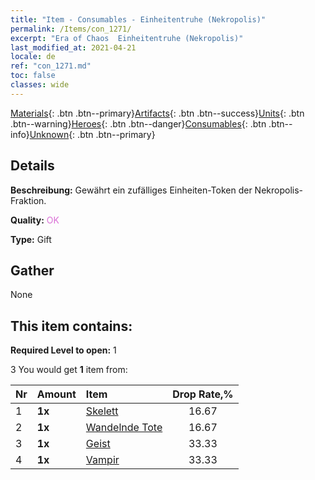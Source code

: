 ```yaml
---
title: "Item - Consumables - Einheitentruhe (Nekropolis)"
permalink: /Items/con_1271/
excerpt: "Era of Chaos  Einheitentruhe (Nekropolis)"
last_modified_at: 2021-04-21
locale: de
ref: "con_1271.md"
toc: false
classes: wide
---
```

 [Materials](/de/Items/){: .btn .btn--primary}[Artifacts](/de/Items/Artifacts/){: .btn .btn--success}[Units](/de/Items/Units/){: .btn .btn--warning}[Heroes](/de/Items/Heroes/){: .btn .btn--danger}[Consumables](/de/Items/Consumables/){: .btn .btn--info}[Unknown](/de/Items/Unknown/){: .btn .btn--primary}

## Details
 **Beschreibung:** Gewährt ein zufälliges Einheiten-Token der Nekropolis-Fraktion.

 **Quality:** <span style="color: #DA70D6">OK</span>

 **Type:** Gift

## Gather

  None

## This item contains:

 **Required Level to open:** 1

 3 You would get **1** item  from:

  | Nr | Amount |     Item    | Drop Rate,% |
  |:---|:-------|:------------|:---------:|
  | 1 |  **1x** | [Skelett](/de/Items/unt_208/) | 16.67 | 
  | 2 |  **1x** | [Wandelnde Tote](/de/Items/unt_209/) | 16.67 | 
  | 3 |  **1x** | [Geist](/de/Items/unt_210/) | 33.33 | 
  | 4 |  **1x** | [Vampir](/de/Items/unt_211/) | 33.33 | 
